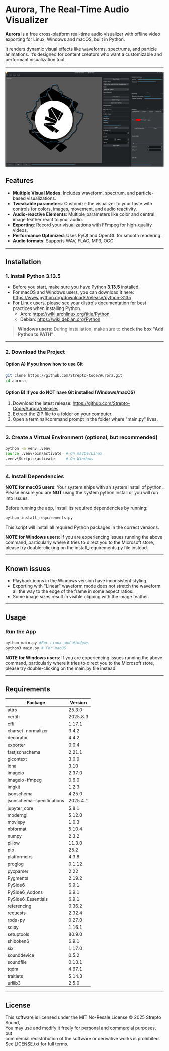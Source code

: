 # Aurora, The Real-Time Audio Visualizer

**Aurora** is a free cross-platform real-time audio visualizer with offline video exporting for Linux, Windows and macOS, built in Python.

It renders dynamic visual effects like waveforms, spectrums, and particle animations. It’s designed for content creators who want a customizable and performant visualization tool.

---

<p align="center">
  <img src="readme_images/Linux.png" alt="Aurora on Linux" width="600">
</p>

## Features

- **Multiple Visual Modes**: Includes waveform, spectrum, and particle-based visualizations.
- **Tweakable parameters**: Customize the visualizer to your taste with controls for colors, images, movement, and audio reactivity.
- **Audio-reactive Elements**: Multiple parameters like color and central image feather react to your audio.
- **Exporting**: Record your visualizations with FFmpeg for high-quality videos.
- **Performance Optimized**: Uses PyQt and OpenGL for smooth rendering.
- **Audio formats**: Supports WAV, FLAC, MP3, OGG

---

## Installation

### 1. Install Python 3.13.5
- Before you start, make sure you have Python **3.13.5** installed.  
- For macOS and Windows users, you can download it here: https://www.python.org/downloads/release/python-3135
- For Linux users, please see your distro's documentation for best practices when installing Python.
  - Arch: https://wiki.archlinux.org/title/Python
  - Debian: https://wiki.debian.org/Python

> **Windows users:** During installation, make sure to **check the box "Add Python to PATH"**.

---

### 2. Download the Project

#### Option A) If you know how to use Git
```bash
git clone https://github.com/Strepto-Code/Aurora.git
cd aurora
```

#### Option B) If you do **NOT** have Git installed (Windows/macOS)
1. Download the latest release: https://github.com/Strepto-Code/Aurora/releases
2. Extract the ZIP file to a folder on your computer.
3. Open a terminal/command prompt in the folder where "main.py" lives.

---

### 3. Create a Virtual Environment (optional, but recommended)
```bash
python -m venv .venv
source .venv/bin/activate  # On macOS/Linux
.venv\Scripts\activate     # On Windows
```

---

### 4. Install Dependencies

**NOTE for macOS users**: Your system ships with an system install of python. Please ensure you are **NOT** using the system python install or you will run into issues.

Before running the app, install its required dependencies by running:
```bash
python install_requirements.py
```
This script will install all required Python packages in the correct versions.

**NOTE for Windows users**: If you are experiencing issues running the above command, particularly where it tries to direct you to the Microsoft store, please try double-clicking on the install_requirements.py file instead.

---

## Known issues

- Playback icons in the Windows version have inconsistent styling.
- Exporting with "Linear" waveform mode does not stretch the waveform all the way to the edge of the frame in some aspect ratios.
- Some image sizes result in visible clipping with the image feather.

---

## Usage

### Run the App
```bash
python main.py #For Linux and Windows
python3 main.py # For macOS
```
**NOTE for Windows users**: If you are experiencing issues running the above command, particularly where it tries to direct you to the Microsoft store, please try double-clicking on the main.py file instead.

---

## Requirements
| Package                   | Version  |
| ------------------------- | -------- |
| attrs                     | 25.3.0   |
| certifi                   | 2025.8.3 |
| cffi                      | 1.17.1   |
| charset-normalizer        | 3.4.2    |
| decorator                 | 4.4.2    |
| exporter                  | 0.0.4    |
| fastjsonschema            | 2.21.1   |
| glcontext                 | 3.0.0    |
| idna                      | 3.10     |
| imageio                   | 2.37.0   |
| imageio-ffmpeg            | 0.6.0    |
| imgkit                    | 1.2.3    |
| jsonschema                | 4.25.0   |
| jsonschema-specifications | 2025.4.1 |
| jupyter_core              | 5.8.1    |
| moderngl                  | 5.12.0   |
| moviepy                   | 1.0.3    |
| nbformat                  | 5.10.4   |
| numpy                     | 2.3.2    |
| pillow                    | 11.3.0   |
| pip                       | 25.2     |
| platformdirs              | 4.3.8    |
| proglog                   | 0.1.12   |
| pycparser                 | 2.22     |
| Pygments                  | 2.19.2   |
| PySide6                   | 6.9.1    |
| PySide6_Addons            | 6.9.1    |
| PySide6_Essentials        | 6.9.1    |
| referencing               | 0.36.2   |
| requests                  | 2.32.4   |
| rpds-py                   | 0.27.0   |
| scipy                     | 1.16.1   |
| setuptools                | 80.9.0   |
| shiboken6                 | 6.9.1    |
| six                       | 1.17.0   |
| sounddevice               | 0.5.2    |
| soundfile                 | 0.13.1   |
| tqdm                      | 4.67.1   |
| traitlets                 | 5.14.3   |
| urllib3                   | 2.5.0    |

---

## License
This software is licensed under the MIT No-Resale License © 2025 Strepto Sound,  
You may use and modify it freely for personal and commercial purposes, but  
commercial redistribution of the software or derivative works is prohibited.  
See LICENSE.txt for full terms.
